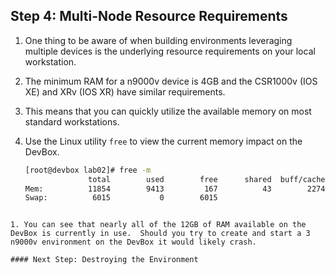 ## Step 4: Multi-Node Resource Requirements

1. One thing to be aware of when building environments leveraging multiple devices is the underlying resource requirements on your local workstation.  
1. The minimum RAM for a n9000v device is 4GB and the CSR1000v (IOS XE) and XRv (IOS XR) have similar requirements.
1. This means that you can quickly utilize the available memory on most standard workstations.  
1. Use the Linux utility `free` to view the current memory impact on the DevBox.

    ```bash
    [root@devbox lab02]# free -m
                  total        used        free      shared  buff/cache   available
    Mem:          11854        9413         167          43        2274        1891
    Swap:          6015           0        6015
```

1. You can see that nearly all of the 12GB of RAM available on the DevBox is currently in use.  Should you try to create and start a 3 n9000v environment on the DevBox it would likely crash.  

#### Next Step: Destroying the Environment 
